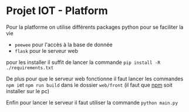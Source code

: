# Projet IOT - Platform

Pour la platforme on utilise différents packages python pour se faciliter la vie
- `peewee` pour l'accès à la base de donnée
- `flask` pour le serveur web

pour les installer il suffit de lancer la commande `pip install -R ./requirements.txt`


De plus pour que le serveur web fonctionne il faut lancer les commandes `npm i`et `npm run build` dans le dossier `web/front` (il faut que [npm](https://nodejs.org/en/download/) soit installer sur le pc)

Enfin pour lancer le serveur il faut utiliser la commande `python main.py`